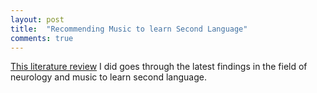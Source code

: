 ```yaml
---
layout: post
title:  "Recommending Music to learn Second Language"
comments: true
---
```


[This literature review](http://vivkul.github.io/static/literature-review-music.pdf) I did goes through the latest findings in the field of neurology and music to learn second language.
